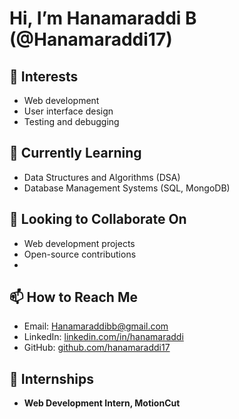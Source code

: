 # Hi, I’m Hanamaraddi B (@Hanamaraddi17)
## 👀 Interests
- Web development
- User interface design
- Testing and debugging

## 🌱 Currently Learning
- Data Structures and Algorithms (DSA)
- Database Management Systems (SQL, MongoDB)

## 💞️ Looking to Collaborate On
- Web development projects
- Open-source contributions
- 
## 📫 How to Reach Me
- Email: [Hanamaraddibb@gmail.com](mailto:Hanamaraddibb@gmail.com)
- LinkedIn: [linkedin.com/in/hanamaraddi](https://www.linkedin.com/in/hanamaraddi)
- GitHub: [github.com/hanamaraddi17](https://github.com/Hanamaraddi17)
  
## 💼 Internships
- **Web Development Intern, MotionCut**
<!---
Hanamaraddi17/Hanamaraddi17 is a ✨ special ✨ repository because its `README.md` (this file) appears on your GitHub profile.
You can click the Preview link to take a look at your changes.
--->
